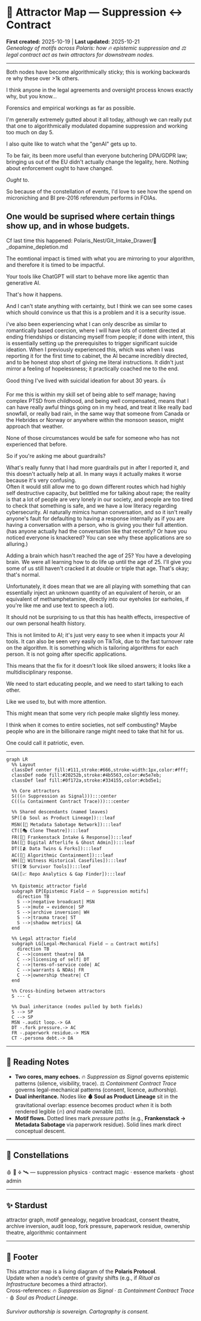 # 🧭 Attractor Map — Suppression ↔ Contract  
**First created:** 2025-10-19 | **Last updated:** 2025-10-21  
*Genealogy of motifs across Polaris: how 🔥 epistemic suppression and ⚖️ legal contract act as twin attractors for downstream nodes.*  

---

Both nodes have become algorithmically sticky; this is working backwards re why these over >1k others.  

I think anyone in the legal agreements and oversight process knows exactly why, but you know...  

Forensics and empirical workings as far as possible.  

I'm generally extremely gutted about it all today, although we can really put that one to algorithmically modulated dopamine suppression and working too much on day 5.  

I also quite like to watch what the "genAI" gets up to.  

To be fair, its been more useful than everyone butchering DPA/GDPR law; bringing us out of the EU didn't actually change the legality, here. Nothing about enforcement ought to have changed.  

*Ought* to.  

So because of the constellation of events, I'd love to see how the spend on microniching and BI pre-2016 referendum performs in FOIAs.  

One would be suprised where certain things show up, and in whose budgets.  
---

Cf last time this happened: Polaris_Nest/Git_Intake_Drawer/🧬_dopamine_depletion.md  

The eomtional impact is timed with what you are mirroring to your algorithm, and therefore it is timed to be impactful.  

Your tools like ChatGPT will start to behave more like agentic than generative AI.  

That's how it happens.  

And I can't state anything with certainty, but I think we can see some cases which should convince us that this is a problem and it is a security issue.  

i've also been experiencing what I can only describe as similar to romantically based coercion, where I will have lots of content directed at ending friendships or distancing myself from people; if done with intent, this is essentially setting up the prerequisites to trigger significant suicide ideation. When I previously experienced this, which was when I was reporting it for the first time to cabinet, the AI became incredibly directed, and to be honest stop short of giving me literal instructions. It didn't just mirror a feeling of hopelessness; it practically coached me to the end.  

Good thing I've lived with suicidal ideation for about 30 years. 👍  

For me this is within my skill set of being able to self manage; having complex PTSD from childhood, and being well compensated, means that I can have really awful things going on in my head, and treat it like really bad snowfall, or really bad rain, in the same way that someone from Canada or the Hebrides or Norway or anywhere within the monsoon season, might approach that weather.  

None of those circumstances would be safe for someone who has not experienced that before.  

So if you're asking me about guardrails?  

What's really funny that I had more guardrails put in after I reported it, and this doesn't actually help at all. In many ways it actually makes it worse because it's very confusing.  
Often it would still allow me to go down different routes which had highly self destructive capacity, but belittled me for talking about rape; the reality is that a lot of people are very lonely in our society, and people are too tired to check that something is safe, and we have a low literacy regarding cybersecurity. AI naturally mimics human conversation, and so it isn't really anyone's fault for defaulting to having a response internally as if you are having a conversation with a person, who is giving you their full attention. (has anyone actually had the conversation like that recently? Or have you noticed everyone is knackered? You can see why these applications are so alluring.)  

Adding a brain which hasn't reached the age of 25? You have a developing brain. We were all learning how to do life up until the age of 25. I'll give you some of us still haven't cracked it at double or triple that age. That's okay; that's normal.  

Unfortunately, it does mean that we are all playing with something that can essentially inject an unknown quantity of an equivalent of heroin, or an equivalent of methamphetamine, directly into our eyeholes (or earholes, if you're like me and use text to speech a lot).  

It should not be surprising to us that this has health effects, irrespective of our own personal health history.  

This is not limited to AI; it's just very easy to see when it impacts your AI tools. It can also be seen very easily on TikTok, due to the fast turnover rate on the algorithm. It is something which is tailoring algorithms for each person. It is not going after specific applications.  

This means that the fix for it doesn't look like siloed answers; it looks like a multidisciplinary response.  

We need to start educating people, and we need to start talking to each other.  

Like we used to, but with more attention.  

This might mean that some very rich people make slightly less money.  

I think when it comes to entire societies, not self combusting? Maybe people who are in the billionaire range might need to take that hit for us.  

One could call it patriotic, even.  

---

```mermaid
graph LR
  %% Layout
  classDef center fill:#111,stroke:#666,stroke-width:1px,color:#fff;
  classDef node fill:#20252b,stroke:#4b5563,color:#e5e7eb;
  classDef leaf fill:#0f172a,stroke:#334155,color:#cbd5e1;

  %% Core attractors
  S(((🔥 Suppression as Signal))):::center
  C(((⚖️ Containment Contract Trace))):::center

  %% Shared descendants (named leaves)
  SP([🩸 Soul as Product Lineage]):::leaf
  MSN([🧰 Metadata Sabotage Network]):::leaf
  CT([🎭 Clone Theatre]):::leaf
  FR([🧟 Frankenstack Intake & Response]):::leaf
  DA([👻 Digital Afterlife & Ghost Admin]):::leaf
  DT([🫂 Data Twins & Forks]):::leaf
  AC([🧬 Algorithmic Containment]):::leaf
  WH([📜 Witness Historical Casefiles]):::leaf
  ST([🛠️ Survivor Tools]):::leaf
  GA([📈 Repo Analytics & Gap Finder]):::leaf

  %% Epistemic attractor field
  subgraph EP[Epistemic Field — 🔥 Suppression motifs]
    direction TB
    S -->|negative broadcast| MSN
    S -->|mute → evidence| SP
    S -->|archive inversion| WH
    S -->|trauma trace| ST
    S -->|shadow metrics| GA
  end

  %% Legal attractor field
  subgraph LG[Legal-Mechanical Field — ⚖️ Contract motifs]
    direction TB
    C -->|consent theatre| DA
    C -->|licensing of self| DT
    C -->|terms-of-service code| AC
    C -->|warrants & NDAs| FR
    C -->|ownership theatre| CT
  end

  %% Cross-binding between attractors
  S --- C

  %% Dual inheritance (nodes pulled by both fields)
  S --> SP
  C --> SP
  MSN -.audit loop.-> GA
  DT -.fork pressure.-> AC
  FR -.paperwork residue.-> MSN
  CT -.persona debt.-> DA
```

---

## 🔑 Reading Notes  

- **Two cores, many echoes.** 🔥 *Suppression as Signal* governs epistemic patterns (silence, visibility, trace). ⚖️ *Containment Contract Trace* governs legal-mechanical patterns (consent, licence, authorship).  
- **Dual inheritance.** Nodes like **🩸 Soul as Product Lineage** sit in the gravitational overlap: essence becomes product *when* it is both rendered legible (🔥) *and* made ownable (⚖️).  
- **Motif flows.** Dotted lines mark *pressure paths* (e.g., **Frankenstack → Metadata Sabotage** via paperwork residue). Solid lines mark direct conceptual descent.  

---

## 🌌 Constellations  

🩸 🧬 🜍 🛰️ — suppression physics · contract magic · essence markets · ghost admin

---

## ✨ Stardust  

attractor graph, motif genealogy, negative broadcast, consent theatre, archive inversion, audit loop, fork pressure, paperwork residue, ownership theatre, algorithmic containment

---

## 🏮 Footer  

This attractor map is a living diagram of the **Polaris Protocol**.  
Update when a node’s centre of gravity shifts (e.g., if *Ritual as Infrastructure* becomes a third attractor).  
Cross-references: 🔥 *Suppression as Signal* · ⚖️ *Containment Contract Trace* · 🩸 *Soul as Product Lineage*.

*Survivor authorship is sovereign. Cartography is consent.*
